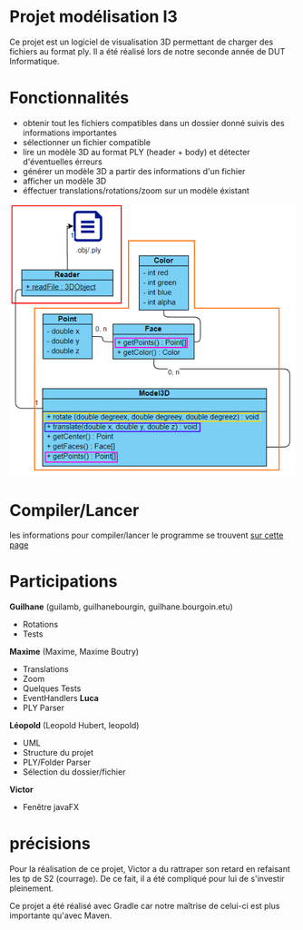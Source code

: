 # Projet modélisation I3
Ce projet est un logiciel de visualisation 3D permettant de charger des fichiers au format ply. Il a été réalisé lors de notre seconde année de DUT Informatique.

# Fonctionnalités

 - obtenir tout les fichiers compatibles dans un dossier donné suivis des informations importantes
 - sélectionner un fichier compatible
 - lire un modèle 3D au format PLY (header + body) et détecter d'éventuelles érreurs
 - générer un modèle 3D a partir des informations d'un fichier
 - afficher un modèle 3D
 - éffectuer translations/rotations/zoom sur un modèle éxistant
 
![uml diagram](./UML/UML_Base.png)

# Compiler/Lancer
les informations pour compiler/lancer le programme se trouvent [sur cette page](build-run.md)

# Participations
**Guilhane** (guilamb, guilhanebourgin, guilhane.bourgoin.etu)
 - Rotations
 - Tests
 
**Maxime** (Maxime, Maxime Boutry)
 - Translations
 - Zoom
 - Quelques Tests
 - EventHandlers 
**Luca**
 - PLY Parser
 
**Léopold** (Leopold Hubert, leopold)
 - UML
 - Structure du projet
 - PLY/Folder Parser
 - Sélection du dossier/fichier
 
**Victor**
 - Fenêtre javaFX
 
# précisions
Pour la réalisation de ce projet, Victor a du rattraper son retard en refaisant les tp de S2 (courrage). De ce fait, il a été compliqué pour lui de s'investir pleinement.

Ce projet a été réalisé avec Gradle car notre maîtrise de celui-ci est plus importante qu'avec Maven.